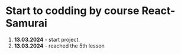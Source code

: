 # Start to codding by course React-Samurai

1. **13.03.2024** - start project.
2. **13.03.2024** - reached the 5th lesson